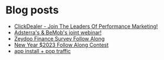 # Blog posts
<!-- BLOG-POST-LIST:START -->
- [ClickDealer - Join The Leaders Of Performance Marketing!](https://afflift.com/f/threads/clickdealer-join-the-leaders-of-performance-marketing.2440/)
- [Adsterra&#39;s &amp; BeMob&#39;s joint webinar!](https://afflift.com/f/threads/adsterras-bemobs-joint-webinar.10182/)
- [Zeydoo Finance Survey Follow Along](https://afflift.com/f/threads/zeydoo-finance-survey-follow-along.10174/)
- [New Year $2023 Follow Along Contest](https://afflift.com/f/threads/new-year-2023-follow-along-contest.10177/)
- [app install + pop traffic](https://afflift.com/f/threads/app-install-pop-traffic.10181/)
<!-- BLOG-POST-LIST:END -->
